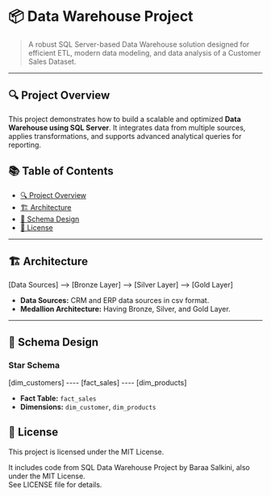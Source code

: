 # 📦 Data Warehouse Project

> A robust SQL Server-based Data Warehouse solution designed for efficient ETL, modern data modeling, and data analysis of a Customer Sales Dataset. 

---

## 🔍 Project Overview

This project demonstrates how to build a scalable and optimized **Data Warehouse using SQL Server**. It integrates data from multiple sources, applies transformations, and supports advanced analytical queries for reporting.

## 📚 Table of Contents

- [🔍 Project Overview](#-project-overview)
- [🏗️ Architecture](#️-architecture)
- [🧱 Schema Design](#-schema-design)
- [📄 License](#-license)

---

## 🏗️ Architecture

[Data Sources] --> [Bronze Layer] --> [Silver Layer] --> [Gold Layer]

- **Data Sources:** CRM and ERP data sources in csv format.
- **Medallion Architecture:** Having Bronze, Silver, and Gold Layer.

---

## 🧱 Schema Design

### Star Schema

[dim_customers] ---- [fact_sales] ---- [dim_products]

- **Fact Table:** `fact_sales`
- **Dimensions:** `dim_customer`, `dim_products`

## 📄 License

This project is licensed under the MIT License.

It includes code from SQL Data Warehouse Project by Baraa Salkini, also under the MIT License.  
See LICENSE file for details.


